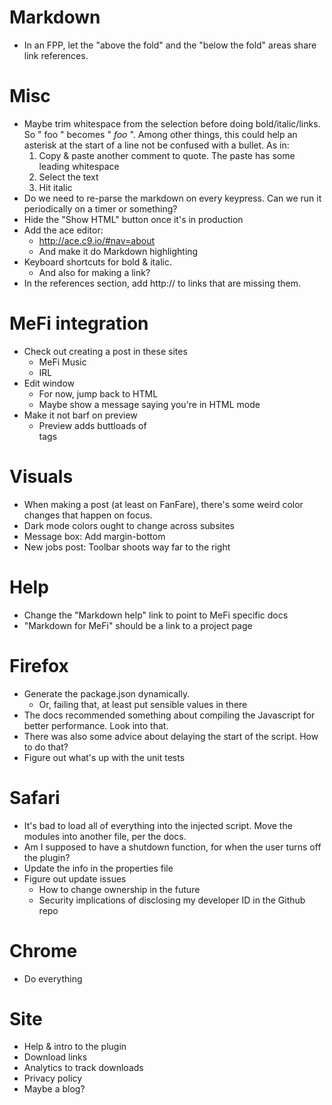 Markdown
========
* In an FPP, let the "above the fold" and the "below the fold" areas share link references.

Misc
====
* Maybe trim whitespace from the selection before doing bold/italic/links. So " foo " becomes " *foo* ". Among other things, this could help an asterisk at the start of a line not be confused with a bullet. As in:
    1. Copy & paste another comment to quote. The paste has some leading whitespace
    2. Select the text
    3. Hit italic
* Do we need to re-parse the markdown on every keypress. Can we run it periodically on a timer or something?
* Hide the "Show HTML" button once it's in production
* Add the ace editor:
    - http://ace.c9.io/#nav=about
    - And make it do Markdown highlighting
* Keyboard shortcuts for bold & italic.
    - And also for making a link?
* In the references section, add http:// to links that are missing them.

MeFi integration
================
* Check out creating a post in these sites
    - MeFi Music
    - IRL
* Edit window
    - For now, jump back to HTML
    - Maybe show a message saying you're in HTML mode
* Make it not barf on preview
    - Preview adds buttloads of <br> tags

Visuals
=======
* When making a post (at least on FanFare), there's some weird color changes that happen on focus.
* Dark mode colors ought to change across subsites
* Message box: Add margin-bottom
* New jobs post: Toolbar shoots way far to the right

Help
====
* Change the "Markdown help" link to point to MeFi specific docs
* "Markdown for MeFi" should be a link to a project page

Firefox
=======
* Generate the package.json dynamically.
  - Or, failing that, at least put sensible values in there
* The docs recommended something about compiling the Javascript for better performance. Look into that.
* There was also some advice about delaying the start of the script. How to do that?
* Figure out what's up with the unit tests

Safari
======
* It's bad to load all of everything into the injected script. Move the modules into another file, per the docs.
* Am I supposed to have a shutdown function, for when the user turns off the plugin?
* Update the info in the properties file
* Figure out update issues 
    - How to change ownership in the future
    - Security implications of disclosing my developer ID in the Github repo

Chrome
======
* Do everything

Site
====
* Help & intro to the plugin
* Download links
* Analytics to track downloads
* Privacy policy
* Maybe a blog?

